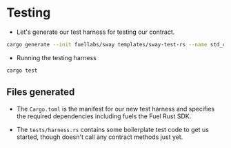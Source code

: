# Testing

- Let's generate our test harness for testing our contract.

```bash
cargo generate --init fuellabs/sway templates/sway-test-rs --name std_contract
```

- Running the testing harness

```bash
cargo test
```

## Files generated

- The `Cargo.toml` is the manifest for our new test harness and specifies the required dependencies including fuels the Fuel Rust SDK.

- The `tests/harness.rs` contains some boilerplate test code to get us started, though doesn't call any contract methods just yet.
